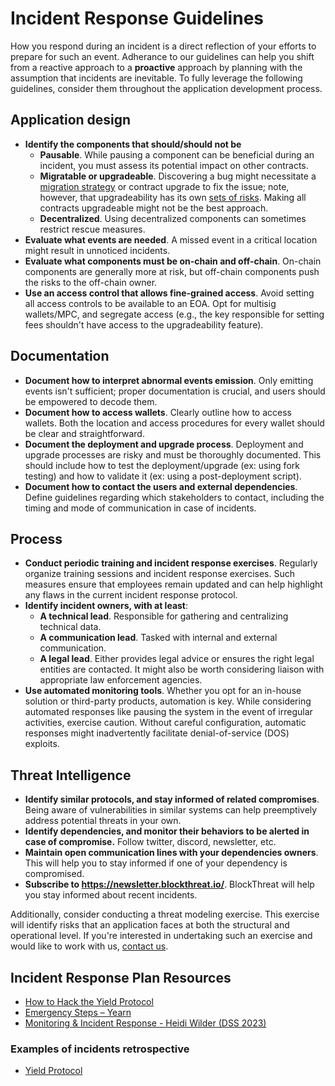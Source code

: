 # Incident Response Guidelines

How you respond during an incident is a direct reflection of your efforts to prepare for such an event. Adherance to our guidelines can help you shift from a reactive approach to a **proactive** approach by planning with the assumption that incidents are inevitable. To fully leverage the following guidelines, consider them throughout the application development process.
 
## Application design

- **Identify the components that should/should not be**
  - **Pausable**. While pausing a component can be beneficial during an incident, you must assess its potential impact on other contracts.
  - **Migratable or upgradeable**. Discovering a bug might necessitate a [migration strategy](https://blog.trailofbits.com/2018/10/29/how-contract-migration-works/) or contract upgrade to fix the issue; note, however, that upgradeability has its own [sets of risks](https://blog.trailofbits.com/2020/12/16/breaking-aave-upgradeability/). Making all contracts upgradeable might not be the best approach.
  - **Decentralized**. Using decentralized components can sometimes restrict rescue measures.
- **Evaluate what events are needed**. A missed event in a critical location might result in unnoticed incidents.
- **Evaluate what components must be on-chain and off-chain**. On-chain components are generally more at risk, but off-chain components push the risks to the off-chain owner.
- **Use an access control that allows fine-grained access**. Avoid setting all access controls to be available to an EOA. Opt for multisig wallets/MPC, and segregate access (e.g., the key responsible for setting fees shouldn't have access to the upgradeability feature).

## Documentation

- **Document how to interpret abnormal events emission**. Only emitting events isn't sufficient; proper documentation is crucial, and users should be empowered to decode them.
- **Document how to access wallets**. Clearly outline how to access wallets. Both the location and access procedures for every wallet should be clear and straightforward.
- **Document the deployment and upgrade process**. Deployment and upgrade processes are risky and must be thoroughly documented. This should include how to test the deployment/upgrade (ex: using fork testing) and how to validate it (ex: using a post-deployment script).
- **Document how to contact the users and external dependencies**. Define guidelines regarding which stakeholders to contact, including the timing and mode of communication in case of incidents.

## Process

- **Conduct periodic training and incident response exercises**. Regularly organize training sessions and incident response exercises. Such measures ensure that employees remain updated and can help highlight any flaws in the current incident response protocol.
- **Identify incident owners, with at least**:
  - **A technical lead**. Responsible for gathering and centralizing technical data.
  - **A communication lead**. Tasked with internal and external communication.
  - **A legal lead**. Either provides legal advice or ensures the right legal entities are contacted. It might also be worth considering liaison with appropriate law enforcement agencies.
- **Use automated monitoring tools**. Whether you opt for an in-house solution or third-party products, automation is key. While considering automated responses like pausing the system in the event of irregular activities, exercise caution. Without careful configuration, automatic responses might inadvertently facilitate denial-of-service (DOS) exploits.

## Threat Intelligence

- **Identify similar protocols, and stay informed of related compromises**. Being aware of vulnerabilities in similar systems can help preemptively address potential threats in your own.
- **Identify dependencies, and monitor their behaviors to be alerted in case of compromise.** Follow twitter, discord, newsletter, etc.
- **Maintain open communication lines with your dependencies owners**. This will help you to stay informed if one of your dependency is compromised.
- **Subscribe to https://newsletter.blockthreat.io/**. BlockThreat will help you stay informed about recent incidents. 

Additionally, consider conducting a threat modeling exercise. This exercise will identify risks that an application faces at both the structural and operational level. If you're interested in undertaking such an exercise and would like to work with us, [contact us](https://www.trailofbits.com/contact/).

## Incident Response Plan Resources

- [How to Hack the Yield Protocol](https://docs.yieldprotocol.com/#/operations/how_to_hack)
- [Emergency Steps – Yearn](https://github.com/yearn/yearn-devdocs/blob/master/docs/developers/v2/EMERGENCY.md)
- [Monitoring & Incident Response - Heidi Wilder (DSS 2023)](https://www.youtube.com/watch?v=TDlkkg8N0wc)

### Examples of incidents retrospective

- [Yield Protocol](https://medium.com/yield-protocol/post-mortem-of-incident-on-august-5th-2022-7bb70dbb9ada)

